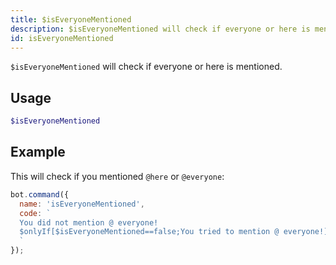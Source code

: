 ```yaml
---
title: $isEveryoneMentioned 
description: $isEveryoneMentioned will check if everyone or here is mentioned.
id: isEveryoneMentioned
---
```


`$isEveryoneMentioned` will check if everyone or here is mentioned.

## Usage

```php
$isEveryoneMentioned
```

## Example

This will check if you mentioned `@here` or `@everyone`:

```javascript
bot.command({
  name: 'isEveryoneMentioned',
  code: `
  You did not mention @ everyone!
  $onlyIf[$isEveryoneMentioned==false;You tried to mention @ everyone!]
  `
});
```
